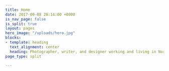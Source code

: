 ```yaml
---
title: Home
date: 2017-09-08 20:14:00 +0000
is_nav_page: false
is_split: true
layout: pages
hero_image: "/uploads/hero.jpg"
blocks:
- template: heading
  text_alignment: center
  heading: Photographer, writer, and designer working and living in Northern California.
page_type: split

---
```

